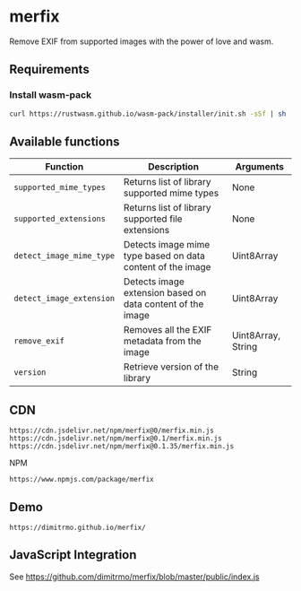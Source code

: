 # merfix

Remove EXIF from supported images with the power of love and wasm.

## Requirements

### Install wasm-pack

```sh
curl https://rustwasm.github.io/wasm-pack/installer/init.sh -sSf | sh
```

## Available functions

| Function                     | Description                                                | Arguments          |
|------------------------------|------------------------------------------------------------|--------------------|
| ```supported_mime_types```   | Returns list of library supported mime types               | None               |
| ```supported_extensions```   | Returns list of library supported file extensions          | None               |
| ```detect_image_mime_type``` | Detects image mime type based on data content of the image | Uint8Array         |
| ```detect_image_extension``` | Detects image extension based on data content of the image | Uint8Array         |
| ```remove_exif```            | Removes all the EXIF metadata from the image               | Uint8Array, String |
| ```version```                | Retrieve version of the library                            | String             |

## CDN

```
https://cdn.jsdelivr.net/npm/merfix@0/merfix.min.js
https://cdn.jsdelivr.net/npm/merfix@0.1/merfix.min.js
https://cdn.jsdelivr.net/npm/merfix@0.1.35/merfix.min.js
```

NPM

```
https://www.npmjs.com/package/merfix
```

## Demo

```
https://dimitrmo.github.io/merfix/
```

## JavaScript Integration

See https://github.com/dimitrmo/merfix/blob/master/public/index.js
